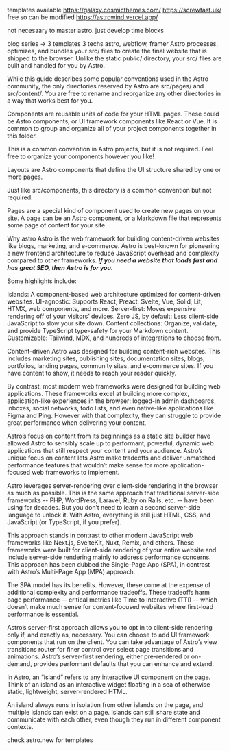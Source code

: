 templates available
https://galaxy.cosmicthemes.com/
https://screwfast.uk/ free so can be modified
https://astrowind.vercel.app/

not necesaary to master astro. just develop time blocks

blog series -> 3 templates 3 techs
astro, webflow, framer
Astro processes, optimizes, and bundles your src/ files to create the final website that is shipped to the browser. Unlike the static public/ directory, your src/ files are built and handled for you by Astro.


While this guide describes some popular conventions used in the Astro community, the only directories reserved by Astro are src/pages/ and src/content/. You are free to rename and reorganize any other directories in a way that works best for you.


Components are reusable units of code for your HTML pages. These could be Astro components, or UI framework components like React or Vue. It is common to group and organize all of your project components together in this folder.

This is a common convention in Astro projects, but it is not required. Feel free to organize your components however you like!

Layouts are Astro components that define the UI structure shared by one or more pages.

Just like src/components, this directory is a common convention but not required.

Pages are a special kind of component used to create new pages on your site. A page can be an Astro component, or a Markdown file that represents some page of content for your site.

Why astro
    Astro is the web framework for building content-driven websites like blogs, marketing, and e-commerce. Astro is best-known for pioneering a new frontend architecture to reduce JavaScript overhead and complexity compared to other frameworks. ***If you need a website that loads fast and has great SEO, then Astro is for you.***



Some highlights include:

Islands: A component-based web architecture optimized for content-driven websites.
UI-agnostic: Supports React, Preact, Svelte, Vue, Solid, Lit, HTMX, web components, and more.
Server-first: Moves expensive rendering off of your visitors’ devices.
Zero JS, by default: Less client-side JavaScript to slow your site down.
Content collections: Organize, validate, and provide TypeScript type-safety for your Markdown content.
Customizable: Tailwind, MDX, and hundreds of integrations to choose from.

Content-driven
Astro was designed for building content-rich websites. This includes marketing sites, publishing sites, documentation sites, blogs, portfolios, landing pages, community sites, and e-commerce sites. If you have content to show, it needs to reach your reader quickly.

By contrast, most modern web frameworks were designed for building web applications. These frameworks excel at building more complex, application-like experiences in the browser: logged-in admin dashboards, inboxes, social networks, todo lists, and even native-like applications like Figma and Ping. However with that complexity, they can struggle to provide great performance when delivering your content.

Astro’s focus on content from its beginnings as a static site builder have allowed Astro to sensibly scale up to performant, powerful, dynamic web applications that still respect your content and your audience. Astro’s unique focus on content lets Astro make tradeoffs and deliver unmatched performance features that wouldn’t make sense for more application-focused web frameworks to implement.

Astro leverages server-rendering over client-side rendering in the browser as much as possible. This is the same approach that traditional server-side frameworks -- PHP, WordPress, Laravel, Ruby on Rails, etc. -- have been using for decades. But you don’t need to learn a second server-side language to unlock it. With Astro, everything is still just HTML, CSS, and JavaScript (or TypeScript, if you prefer).

This approach stands in contrast to other modern JavaScript web frameworks like Next.js, SvelteKit, Nuxt, Remix, and others. These frameworks were built for client-side rendering of your entire website and include server-side rendering mainly to address performance concerns. This approach has been dubbed the Single-Page App (SPA), in contrast with Astro’s Multi-Page App (MPA) approach.

The SPA model has its benefits. However, these come at the expense of additional complexity and performance tradeoffs. These tradeoffs harm page performance -- critical metrics like Time to Interactive (TTI) -- which doesn’t make much sense for content-focused websites where first-load performance is essential.

Astro’s server-first approach allows you to opt in to client-side rendering only if, and exactly as, necessary. You can choose to add UI framework components that run on the client. You can take advantage of Astro’s view transitions router for finer control over select page transitions and animations. Astro’s server-first rendering, either pre-rendered or on-demand, provides performant defaults that you can enhance and extend.

In Astro, an “island” refers to any interactive UI component on the page. Think of an island as an interactive widget floating in a sea of otherwise static, lightweight, server-rendered HTML.

An island always runs in isolation from other islands on the page, and multiple islands can exist on a page. Islands can still share state and communicate with each other, even though they run in different component contexts.


check astro.new for templates
